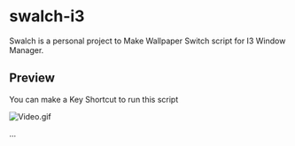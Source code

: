 
# swalch-i3

Swalch is a personal project to Make Wallpaper Switch script for I3 Window Manager.

## Preview

You can make a Key Shortcut to run this script

![Video.gif](https://github.com/Wd-Endd/swalch-i3wm/raw/refs/heads/main/.preview/2025_08_13_07_14_40.gif)

...

